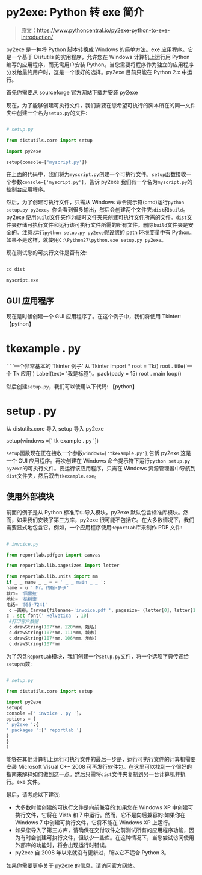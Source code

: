 # py2exe: Python 转 exe 简介

> 原文：<https://www.pythoncentral.io/py2exe-python-to-exe-introduction/>

py2exe 是一种将 Python 脚本转换成 Windows 的简单方法。exe 应用程序。它是一个基于 Distutils 的实用程序，允许您在 Windows 计算机上运行用 Python 编写的应用程序，而无需用户安装 Python。当您需要将程序作为独立的应用程序分发给最终用户时，这是一个很好的选择。py2exe 目前只能在 Python 2.x 中运行。

首先你需要从 sourceforge 官方网站下载并安装 py2exe

现在，为了能够创建可执行文件，我们需要在您希望可执行的脚本所在的同一文件夹中创建一个名为`setup.py`的文件:

```py

# setup.py

from distutils.core import setup

import py2exe

setup(console=['myscript.py'])

```

在上面的代码中，我们将为`myscript.py`创建一个可执行文件。`setup`函数接收一个参数`console=['myscript.py']`，告诉 py2exe 我们有一个名为`myscript.py`的控制台应用程序。

然后，为了创建可执行文件，只需从 Windows 命令提示符(cmd)运行`python setup.py py2exe`。你会看到很多输出，然后会创建两个文件夹:`dist`和`build`。py2exe 使用`build`文件夹作为临时文件夹来创建可执行文件所需的文件。`dist`文件夹存储可执行文件和运行该可执行文件所需的所有文件。删除`build`文件夹是安全的。注意:运行`python setup.py py2exe`假设您的 path 环境变量中有 Python。如果不是这样，就使用`C:\Python27\python.exe setup.py py2exe`。

现在测试您的可执行文件是否有效:

```py

cd dist

myscript.exe

```

## GUI 应用程序

现在是时候创建一个 GUI 应用程序了。在这个例子中，我们将使用 Tkinter:
【python】
# tkexample . py
' ' '一个非常基本的 Tkinter 例子'
从 Tkinter import *
root = Tk()
root . title('一个 Tk 应用')
Label(text= '我是标签')。pack(pady = 15)
root . main loop()

然后创建`setup.py`，我们可以使用以下代码:
【python】
# setup . py
从 distutils.core 导入 setup
导入 py2exe

setup(windows =[' tk example . py '])

`setup`函数现在正在接收一个参数`windows=['tkexample.py']`,告诉 py2exe 这是一个 GUI 应用程序。再次创建在 Windows 命令提示符下运行`python setup.py py2exe`的可执行文件。要运行该应用程序，只需在 Windows 资源管理器中导航到`dist`文件夹，然后双击`tkexample.exe`。

## 使用外部模块

前面的例子是从 Python 标准库中导入模块。py2exe 默认包含标准库模块。然而，如果我们安装了第三方库，py2exe 很可能不包括它。在大多数情况下，我们需要显式地包含它。例如，一个应用程序使用`ReportLab`库来制作 PDF 文件:

```py

# invoice.py

from reportlab.pdfgen import canvas

from reportlab.lib.pagesizes import letter

from reportlab.lib.units import mm
if _ _ name _ _ = = ' _ _ main _ _ ':
name = u ' Mr。约翰·多伊'
城市= '佩雷拉'
地址= '榆树街'
电话= '555-7241' 
 c =画布。Canvas(filename='invoice.pdf '，pagesize= (letter[0]，letter[1]/2))
c . set font(' Helvetica '，10) 
 #打印客户数据
 c.drawString(107*mm，120*mm，姓名)
 c.drawString(107*mm，111*mm，城市)
 c.drawString(107*mm，106*mm，地址)
 c.drawString(107*mm
```

为了包含`ReportLab`模块，我们创建一个`setup.py`文件，将一个选项字典传递给`setup`函数:

```py

# setup.py

from distutils.core import setup

import py2exe
setup(
console =[' invoice . py ']，
options = {
' py2exe ':{
' packages ':[' reportlab ']
}
}
)

```

能够在其他计算机上运行可执行文件的最后一步是，运行可执行文件的计算机需要安装 Microsoft Visual C++ 2008 可再发行软件包。在这里可以找到一个很好的指南来解释如何做到这一点。然后只需将`dist`文件夹复制到另一台计算机并执行。exe 文件。

最后，请考虑以下建议:

*   大多数时候创建的可执行文件是向前兼容的:如果您在 Windows XP 中创建可执行文件，它将在 Vista 和 7 中运行。然而，它不是向后兼容的:如果你在 Windows 7 中创建可执行文件，它将不能在 Windows XP 上运行。
*   如果您导入了第三方库，请确保在交付软件之前测试所有的应用程序功能，因为有时会创建可执行文件，但缺少一些库。在这种情况下，当您尝试访问使用外部库的功能时，将会出现运行时错误。
*   py2exe 自 2008 年以来就没有更新过，所以它不适合 Python 3。

如果你需要更多关于 py2exe 的信息，请访问[官方网站](https://www.py2exe.org/ "py2exe")。